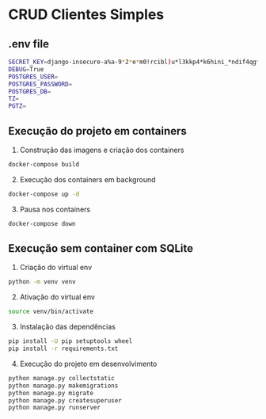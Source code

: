 # CRUD Clientes Simples

## .env file

```sh
SECRET_KEY=django-insecure-a%a-9*2*e*m0!rcibl)u*l3kkp4*k6hini_*ndif4qg*x2d79o
DEBUG=True
POSTGRES_USER=
POSTGRES_PASSWORD=
POSTGRES_DB=
TZ=
PGTZ=
```

## Execução do projeto em containers

1. Construção das imagens e criação dos containers

```sh
docker-compose build
```

2. Execução dos containers em background

```sh
docker-compose up -d
```

3. Pausa nos containers

```sh
docker-compose down
```

## Execução sem container com SQLite

1. Criação do virtual env  

```sh
python -m venv venv
```

2. Ativação do virtual env

```sh
source venv/bin/activate
```
3. Instalação das dependências

```sh
pip install -U pip setuptools wheel
pip install -r requirements.txt
```

4. Execução do projeto em desenvolvimento

```sh
python manage.py collectstatic
python manage.py makemigrations
python manage.py migrate
python manage.py createsuperuser
python manage.py runserver
```